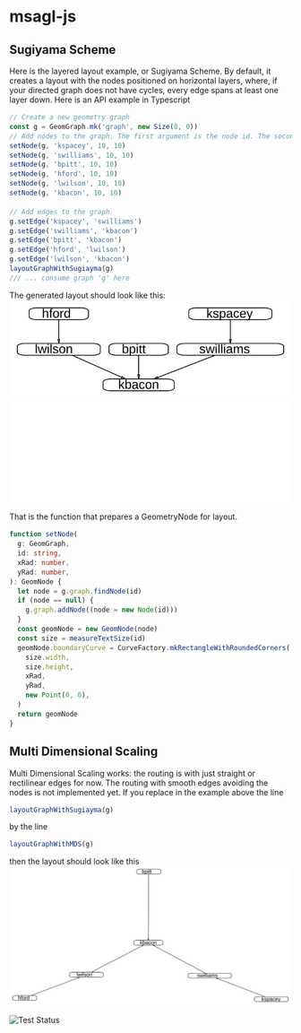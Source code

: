 # msagl-js

## Sugiyama Scheme

Here is the layered layout example, or Sugiyama Scheme. By default, it creates a layout with
the nodes positioned on horizontal layers, where, if your directed graph does not have cycles, every
edge spans at least one layer down. Here is an API example in Typescript

```typescript
// Create a new geometry graph
const g = GeomGraph.mk('graph', new Size(0, 0))
// Add nodes to the graph. The first argument is the node id. The second is the size string
setNode(g, 'kspacey', 10, 10)
setNode(g, 'swilliams', 10, 10)
setNode(g, 'bpitt', 10, 10)
setNode(g, 'hford', 10, 10)
setNode(g, 'lwilson', 10, 10)
setNode(g, 'kbacon', 10, 10)

// Add edges to the graph.
g.setEdge('kspacey', 'swilliams')
g.setEdge('swilliams', 'kbacon')
g.setEdge('bpitt', 'kbacon')
g.setEdge('hford', 'lwilson')
g.setEdge('lwilson', 'kbacon')
layoutGraphWithSugiayma(g)
/// ... consume graph 'g' here
```

The generated layout should look like this:
![Alt text](./docs/images/showAPI.svg#gh-light-mode-only)
![Alt text](./docs/images/showAPI_dark.svg#gh-dark-mode-only)

That is the function that prepares a GeometryNode for layout.

```typescript
function setNode(
  g: GeomGraph,
  id: string,
  xRad: number,
  yRad: number,
): GeomNode {
  let node = g.graph.findNode(id)
  if (node == null) {
    g.graph.addNode((node = new Node(id)))
  }
  const geomNode = new GeomNode(node)
  const size = measureTextSize(id)
  geomNode.boundaryCurve = CurveFactory.mkRectangleWithRoundedCorners(
    size.width,
    size.height,
    xRad,
    yRad,
    new Point(0, 0),
  )
  return geomNode
}
```

## Multi Dimensional Scaling

Multi Dimensional Scaling works: the routing is with just straight or rectilinear edges for now. The routing with smooth edges avoiding the nodes is not implemented yet. If you replace in the example above the line

```typescript
layoutGraphWithSugiayma(g)
```

by the line

```typescript
layoutGraphWithMDS(g)
```

then the layout should look like this
![Alt text](./docs/images/mdsShowAPI.svg)

![Test Status](https://github.com/msaglJS/msagl-js/workflows/Test%20Status/badge.svg?branch=master)
